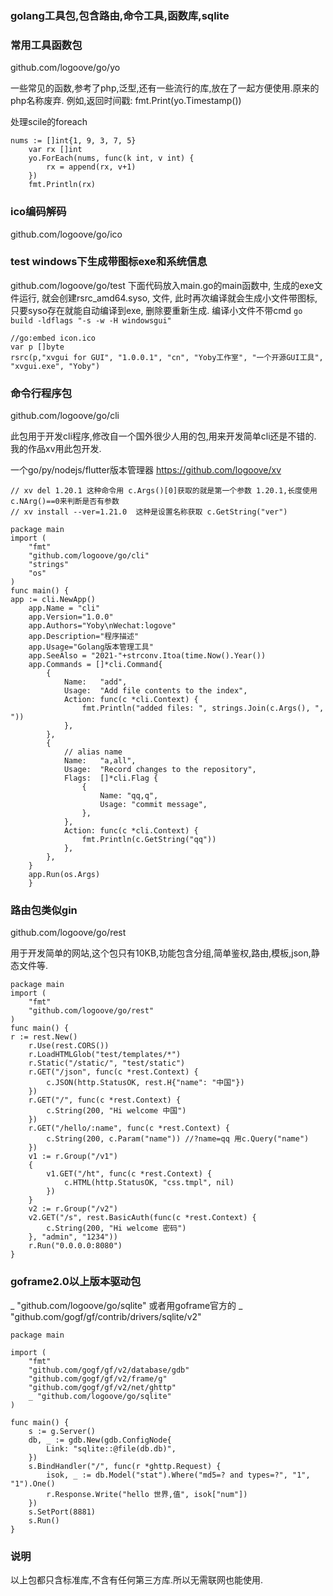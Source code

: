### golang工具包,包含路由,命令工具,函数库,sqlite
### 常用工具函数包

github.com/logoove/go/yo

一些常见的函数,参考了php,泛型,还有一些流行的库,放在了一起方便使用.原来的php名称废弃.
例如,返回时间戳: fmt.Print(yo.Timestamp())

处理scile的foreach
~~~
nums := []int{1, 9, 3, 7, 5}
    var rx []int
    yo.ForEach(nums, func(k int, v int) {
        rx = append(rx, v+1)
    })
    fmt.Println(rx)
~~~
### ico编码解码
github.com/logoove/go/ico
### test windows下生成带图标exe和系统信息
github.com/logoove/go/test 下面代码放入main.go的main函数中, 生成的exe文件运行, 就会创建rsrc_amd64.syso, 文件, 此时再次编译就会生成小文件带图标,只要syso存在就能自动编译到exe, 删除要重新生成.
编译小文件不带cmd `go build -ldflags "-s -w -H windowsgui"`
~~~
//go:embed icon.ico
var p []byte
rsrc(p,"xvgui for GUI", "1.0.0.1", "cn", "Yoby工作室", "一个开源GUI工具", "xvgui.exe", "Yoby")
~~~
### 命令行程序包
github.com/logoove/go/cli

此包用于开发cli程序,修改自一个国外很少人用的包,用来开发简单cli还是不错的.
我的作品xv用此包开发.

一个go/py/nodejs/flutter版本管理器 <https://github.com/logoove/xv>

```
// xv del 1.20.1 这种命令用 c.Args()[0]获取的就是第一个参数 1.20.1,长度使用c.NArg()==0来判断是否有参数
// xv install --ver=1.21.0  这种是设置名称获取 c.GetString("ver")

package main
import (
    "fmt"
    "github.com/logoove/go/cli"
    "strings"
    "os"
)
func main() {
app := cli.NewApp()
    app.Name = "cli"
    app.Version="1.0.0"
    app.Authors="Yoby\nWechat:logove"
    app.Description="程序描述"
    app.Usage="Golang版本管理工具"
    app.SeeAlso = "2021-"+strconv.Itoa(time.Now().Year())
    app.Commands = []*cli.Command{
        {
            Name:   "add",
            Usage:  "Add file contents to the index",
            Action: func(c *cli.Context) {
                fmt.Println("added files: ", strings.Join(c.Args(), ", "))
            },
        },
        {
            // alias name
            Name:   "a,all",
            Usage:  "Record changes to the repository",
            Flags:  []*cli.Flag {
                {
                    Name: "qq,q",
                    Usage: "commit message",
                },
            },
            Action: func(c *cli.Context) {
                fmt.Println(c.GetString("qq"))
            },
        },
    }
    app.Run(os.Args)
    }
```
### 路由包类似gin

github.com/logoove/go/rest

用于开发简单的网站,这个包只有10KB,功能包含分组,简单鉴权,路由,模板,json,静态文件等.

```
package main
import (
    "fmt"
    "github.com/logoove/go/rest"
)
func main() {
r := rest.New()
	r.Use(rest.CORS())
	r.LoadHTMLGlob("test/templates/*")
	r.Static("/static/", "test/static")
	r.GET("/json", func(c *rest.Context) {
		c.JSON(http.StatusOK, rest.H{"name": "中国"})
	})
	r.GET("/", func(c *rest.Context) {
		c.String(200, "Hi welcome 中国")
	})
	r.GET("/hello/:name", func(c *rest.Context) {
		c.String(200, c.Param("name")) //?name=qq 用c.Query("name")
	})
	v1 := r.Group("/v1")
	{
		v1.GET("/ht", func(c *rest.Context) {
			c.HTML(http.StatusOK, "css.tmpl", nil)
		})
	}
	v2 := r.Group("/v2")
	v2.GET("/s", rest.BasicAuth(func(c *rest.Context) {
		c.String(200, "Hi welcome 密码")
	}, "admin", "1234"))
	r.Run("0.0.0.0:8080")
}
```


### goframe2.0以上版本驱动包

_ "github.com/logoove/go/sqlite"
或者用goframe官方的
_ "github.com/gogf/gf/contrib/drivers/sqlite/v2"
~~~
package main

import (
	"fmt"
	"github.com/gogf/gf/v2/database/gdb"
	"github.com/gogf/gf/v2/frame/g"
	"github.com/gogf/gf/v2/net/ghttp"
	_ "github.com/logoove/go/sqlite"
)

func main() {
	s := g.Server()
	db, _ := gdb.New(gdb.ConfigNode{
		Link: "sqlite::@file(db.db)",
	})
	s.BindHandler("/", func(r *ghttp.Request) {
		isok, _ := db.Model("stat").Where("md5=? and types=?", "1", "1").One()
		r.Response.Write("hello 世界,值", isok["num"])
	})
	s.SetPort(8881)
	s.Run()
}
~~~


### 说明

以上包都只含标准库,不含有任何第三方库.所以无需联网也能使用.

